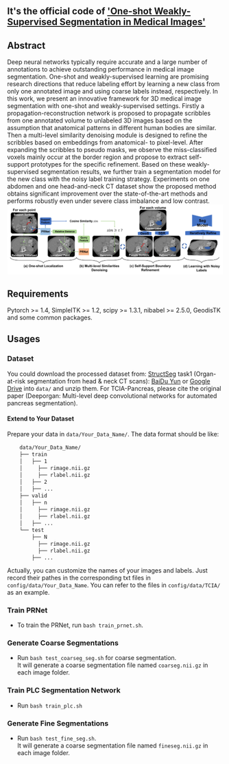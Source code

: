 ## It's the official code of ['One-shot Weakly-Supervised Segmentation in Medical Images'](https://arxiv.org/abs/2111.10773)
## Abstract
Deep neural networks typically  require accurate and a large number of annotations to achieve outstanding performance in medical image segmentation. One-shot and weakly-supervised learning are promising research directions that reduce labeling effort by learning a new class from only one annotated image and using coarse labels instead, respectively. In this work, we present an innovative framework for 3D medical image segmentation with one-shot and weakly-supervised settings. Firstly a propagation-reconstruction network is proposed to propagate scribbles from one annotated volume to unlabeled 3D images based on the assumption that anatomical patterns in different human bodies are similar. Then a multi-level similarity denoising module is designed to refine the scribbles based on embeddings from anatomical- to pixel-level. After expanding the scribbles to pseudo masks, we observe the miss-classified voxels mainly occur at the border region and propose to extract self-support prototypes for the specific refinement. Based on these weakly-supervised segmentation results, we further train a segmentation model for the new class with the noisy label training strategy. Experiments on one abdomen and one head-and-neck CT dataset show the proposed method obtains significant improvement over the state-of-the-art methods and performs robustly even under severe class imbalance and low contrast. 
![image](https://github.com/LWHYC/OneShot_WeaklySeg/blob/main/train_frame.jpg)

## Requirements
Pytorch >= 1.4, SimpleITK >= 1.2, scipy >= 1.3.1, nibabel >= 2.5.0, GeodisTK and some common packages.

## Usages
### Dataset
You could download the processed dataset from: [StructSeg](https://structseg2019.grand-challenge.org/Home/) task1 (Organ-at-risk segmentation from head & neck CT scans): [BaiDu Yun](https://pan.baidu.com/s/1VV8VqJ39wKvlF-mh8b6IVg?pwd=ic6g) or [Google Drive](https://drive.google.com/file/d/1TlMfWvgSd3kAh3Eq80DVoboZ42FbLMvE/view?usp=sharing) into `data/` and unzip them. For TCIA-Pancreas, please cite the original paper (Deeporgan: Multi-level deep convolutional networks for automated pancreas segmentation).
#### Extend to Your Dataset
Prepare your data in `data/Your_Data_Name/`. The data format should be like:
```
    data/Your_Data_Name/
    ├── train
    │   ├── 1
    │     ├── rimage.nii.gz
    │     ├── rlabel.nii.gz            
    │   ├── 2
    │   ├── ...
    ├── valid
    │   ├── n
    │     ├── rimage.nii.gz
    │     ├── rlabel.nii.gz
    │   ├── ...
    └── test
        ├── N
          ├── rimage.nii.gz
          ├── rlabel.nii.gz
        ├── ...
```
Actually, you can customize the names of your images and labels. Just record their pathes in the corresponding txt files in `config/data/Your_Data_Name`. You can refer to the files in `config/data/TCIA/` as an example.
### Train PRNet
- To train the PRNet, run `bash train_prnet.sh`.
### Generate Coarse Segmentations
- Run `bash test_coarseg_seg.sh` for coarse segmentation.  
It will generate a coarse segmentation file named `coarseg.nii.gz` in each image folder.
### Train PLC Segmentation Network
- Run `bash train_plc.sh`
### Generate Fine Segmentations
- Run `bash test_fine_seg.sh`.  
It will generate a coarse segmentation file named `fineseg.nii.gz` in each image folder.

